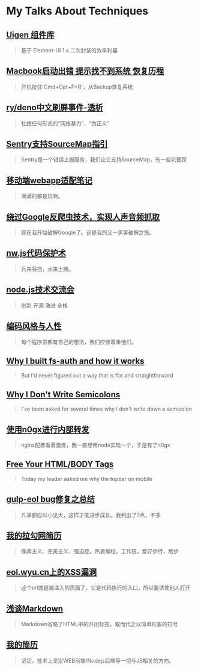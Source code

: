 # My Talks About Techniques

## [Uigen 组件库](2018/06/uigen-lib/)

> 基于 Element-UI 1.x 二次封装的效率利器

## [Macbook启动出错 提示找不到系统 恢复历程](2018/06/macbook-recovery/)

> 开机按住'Cmd+Opt+P+R'，从Backup恢复系统

## [ry/deno中文刷屏事件-透析](2018/06/ry-deno-scandal/)

> 杜绝任何形式的“网络暴力”、“伪正义”

## [Sentry支持SourceMap指引](2017/07/sentry-sourcemap-guide.md)

> Sentry是一个错误上报服务，我们让它支持SourceMap，有一些坑要踩

## [移动端webapp适配笔记](2017/06/mobile-webapp-issues.md)

> 满满的都是坑啊。

## [绕过Google反爬虫技术，实现人声音频抓取](2017/03/hack-google-translate/)

> 现在我开始破解Google了。这是我的又一黑客破解之旅。

## [nw.js代码保护术](2016/01/nwjs-code-protection/)

> 兵来将挡，水来土掩。

## [node.js技术交流会](2015/08/nodejs-talk/)

> 创新 开源 激进 全栈

## [编码风格与人性](2015/08/coding-style.md)

> 每个程序员都有自己的想法，我们应该尊重他们。

## [Why I built fs-auth and how it works](2015/01/fs-auth.md)

> But I'd never figured out a way that is flat and straightforward

## [Why I Don't Write Semicolons](2015/01/why-no-semicolon.md)

> I've been asked for several times why I don't write down a semicolon

## [使用n0gx进行内部转发](2015/01/use-n0gx.md)

> nginx配置看着蛋疼，我一直想用node实现一个，于是有了n0gx

## [Free Your HTML/BODY Tags](2014/10/free-your-html-body-tags.md)

> Today my leader asked me why the topbar on mobile

## [gulp-eol bug修复之总结](2014/09/gulp-eol-bug.md)

> 凡事都应以小见大，这样才能进步成长。我列出了7点，不多

## [我的拉勾网简历](2014/08/lagou-resume.md)

> 像素主义、完美主义、强迫症。热衷编程，工作狂。爱好步行、跑步

## [eol.wyu.cn上的XSS漏洞](2014/06/eol-wyu-cn-xss.md)

> 这个url就是被注入的页面了，它是代码执行的入口，所以要诱使别人打开

## [浅谈Markdown](2014/05/markdown-talk.md)

> Markdown省略了HTML中的开闭标签，取而代之以简单形象的符号

## [我的简历](2014/05/my-resume.md)

> 坚定。技术上坚定WEB前端/Nodejs后端等一切与JS相关的方向。
